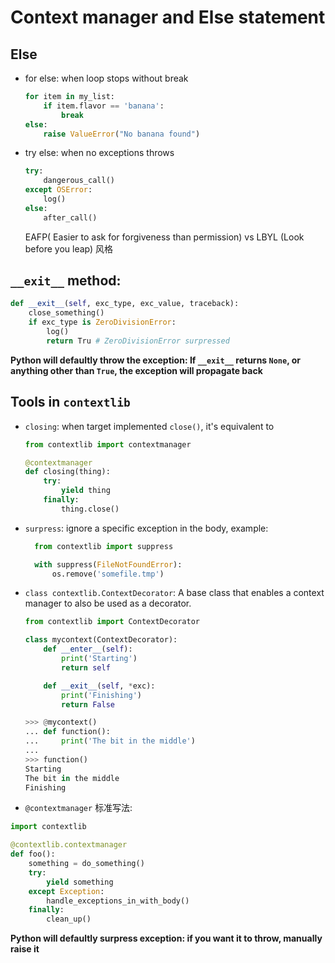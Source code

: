 # Context manager and Else statement
## Else
* for else: when loop stops without break
    ```python
    for item in my_list:
        if item.flavor == 'banana':
            break
    else:
        raise ValueError("No banana found")
    ```
* try else: when no exceptions throws
    ```python
    try:
        dangerous_call()
    except OSError:
        log()
    else:
        after_call()
    ```
    EAFP( Easier to ask for forgiveness than permission) vs LBYL (Look before you leap) 风格

##  `__exit__` method:
``` python
def __exit__(self, exc_type, exc_value, traceback):
    close_something()
    if exc_type is ZeroDivisionError:
        log()
        return Tru # ZeroDivisionError surpressed
```
**Python will defaultly throw the exception: If `__exit__` returns `None`, or anything other than `True`, the exception will propagate back**


##  Tools in `contextlib`
* `closing`: when target implemented `close()`, it's equivalent to
    ``` python
    from contextlib import contextmanager

    @contextmanager
    def closing(thing):
        try:
            yield thing
        finally:
            thing.close()
    ```
* `surpress`: ignore a specific exception in the body, example:
  ```python
    from contextlib import suppress

    with suppress(FileNotFoundError):
        os.remove('somefile.tmp')
  ```

* `class contextlib.ContextDecorator`: A base class that enables a context manager to also be used as a decorator.
    ```python
    from contextlib import ContextDecorator

    class mycontext(ContextDecorator):
        def __enter__(self):
            print('Starting')
            return self

        def __exit__(self, *exc):
            print('Finishing')
            return False

    >>> @mycontext()
    ... def function():
    ...     print('The bit in the middle')
    ...
    >>> function()
    Starting
    The bit in the middle
    Finishing
    ```
* `@contextmanager`
标准写法:
```python
import contextlib

@contextlib.contextmanager
def foo():
    something = do_something()
    try:
        yield something
    except Exception:
        handle_exceptions_in_with_body()
    finally:
        clean_up()
```
**Python will defaultly surpress exception: if you want it to throw, manually raise it**






